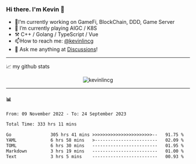 ### Hi there. I'm Kevin 👋

- 🔭I’m currently working on GameFi, BlockChain, DDD, Game Server
- 🌱 I’m currently playing AIGC / K8S
-   :hammer_and_pick: C++ / Golang / TypeScript / Vue
- 📫How to reach me: [@kevinlincg](https://twitter.com/kevinlincg) 
-   :thought_balloon: Ask me anything at [Discussions](https://github.com/kevinlincg/kevinlincg/discussions/new)!

---

📈 my github stats

<p align="center"> <img src="https://github-readme-stats-ouuan.vercel.app/api?username=kevinlincg&theme=dark&show_icons=true&count_private=true" alt="kevinlincg" />

---

#### :bar_chart: 

<!--START_SECTION:waka-->

```txt
From: 09 November 2022 - To: 24 September 2023

Total Time: 333 hrs 11 mins

Go               305 hrs 41 mins >>>>>>>>>>>>>>>>>>>>>>>--   91.75 %
YAML             6 hrs 58 mins   >------------------------   02.09 %
TOML             6 hrs 30 mins   -------------------------   01.95 %
Markdown         3 hrs 19 mins   -------------------------   01.00 %
Text             3 hrs 5 mins    -------------------------   00.93 %
```

<!--END_SECTION:waka-->
